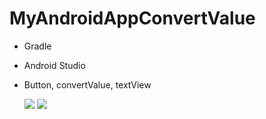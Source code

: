 # MyAndroidAppConvertValue

- Gradle
- Android Studio

- Button, convertValue, textView

  <img src="img/Captura de Tela 2024-07-03 às 10.23.53.png">

  <img src="img/Captura de Tela 2024-07-03 às 10.23.55.png">
